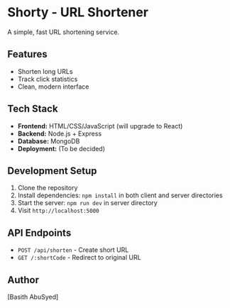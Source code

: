 # Shorty - URL Shortener

A simple, fast URL shortening service.

## Features
- Shorten long URLs
- Track click statistics  
- Clean, modern interface

## Tech Stack
- **Frontend:** HTML/CSS/JavaScript (will upgrade to React)
- **Backend:** Node.js + Express
- **Database:** MongoDB
- **Deployment:** (To be decided)

## Development Setup
1. Clone the repository
2. Install dependencies: `npm install` in both client and server directories
3. Start the server: `npm run dev` in server directory
4. Visit `http://localhost:5000`

## API Endpoints
- `POST /api/shorten` - Create short URL
- `GET /:shortCode` - Redirect to original URL

## Author
[Basith AbuSyed]